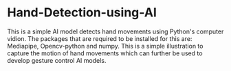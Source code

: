 # Hand-Detection-using-AI
This is a simple AI model detects hand movements using Python's computer vidion.
The packages that are required to be installed for this are: Mediapipe, Opencv-python and numpy.
This is a simple illustration to capture the motion of hand movements which can further be used to develop gesture control AI models.
